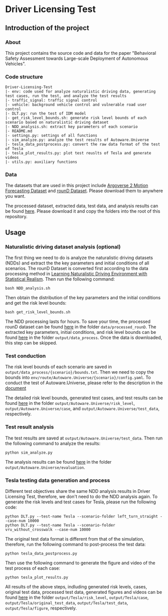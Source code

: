 # Driver Licensing Test

## Introduction of the project

### About

This project contains the source code and data for the paper "Behavioral Safety Assessment towards Large-scale Deployment of Autonomous Vehicles".

### Code structure

```
Driver-Licensing-Test
|- env: code used for analyze naturalistic driving data, generating test cases, run the test, and analyze the test results
|- traffic_signal: traffic signal control
|- vehicle: background vehicle control and vulnerable road user control
|- DLT.py: run the test of IDM model
|- get_risk_level_bounds.sh: generate risk level bounds of each scenario based on naturalistic driving dataset
|- NDD_analysis.sh: extract key parameters of each scenario
|- README.md
|- settings.py: settings of all functions
|- sim_analyze.py: analyze the test results of Autoware.Universe
|- tesla_data_postprocess.py: convert the raw data format of the test of Tesla
|- tesla_plot_results.py: plot test reuslts of Tesla and generate videos
|- utils.py: auxiliary functions
```

### Data

The datasets that are used in this project include [Argoverse 2 Motion Forecasting Dataset](https://www.argoverse.org/av2.html#download-link) and [rounD Dataset](https://levelxdata.com/round-dataset/). Please download them to anywhere you want.

The processed dataset, extracted data, test data, and analysis results can be found [here](https://zenodo.org/records/15150786). Please download it and copy the folders into the root of this repository.

## Usage

### Naturalistic driving dataset analysis (optional)

The first thing we need to do is analyze the naturalistic driving datasets (NDDs) and extract the the key parameters and initial conditions of all scenarios. The rounD Dataset is converted first according to the data processing method in [Learning Naturalistic Driving Environment with Statistical Realism](https://github.com/michigan-traffic-lab/Learning-Naturalistic-Driving-Environment?tab=readme-ov-file). Then run the following command:

```
bash NDD_analysis.sh
```

Then obtain the distribution of the key parameters and the initial conditions and get the risk level bounds:
```
bash get_risk_level_bounds.sh
```

The NDD processing lasts for hours. To save your time, the processed rounD dataset can be found [here](https://zenodo.org/records/15150786) in the folder `data/processed_rounD`. The extracted key parameters, initial conditions, and risk level bounds can be found [here](https://zenodo.org/records/15150786) in the folder `output/data_process`. Once the data is downloaded, this step can be skipped.

### Test conduction

The risk level bounds of each scenario are saved in `output/data_process/{scenario}/bounds.txt`. Then we need to copy the bounds into `env/route/Autoware.Universe/{scenario}/config.yaml`. To conduct the test of Autoware.Universe, please refer to the description in the [document](../README.md)

The detailed risk level bounds, generated test cases, and test results can be found [here](https://zenodo.org/records/15150786) in the folder `output/Autoware.Universe/risk_level`, `output/Autoware.Universe/case`, and `output/Autoware.Universe/test_data`, respectively.

### Test result analysis

The test results are saved at `output/Autoware.Universe/test_data`. Then run the following command to analyze the results:

```
python sim_analyze.py
```

The analysis results can be found [here](https://zenodo.org/records/15150786) in the folder `output/Autoware.Universe/evaluation`.

### Tesla testing data generation and process

Different test objectives share the same NDD analysis results in Driver Licensing Test, therefore, we don't need to do the NDD analysis again. To generate the risk levels and test cases for Tesla, please run the following code:
```
python DLT.py --test-name Tesla --scenario-folder left_turn_straight --case-num 10000
python DLT.py --test-name Tesla --scenario-folder vru_without_crosswalk --case-num 10000
```

The original test data format is different from that of the simulation, therefore, run the following command to post-process the test data:
```
python tesla_data_postprocess.py
```

Then use the following command to generate the figure and video of the test process of each case:
```
python tesla_plot_results.py
```

All results of the above steps, indluding generated risk levels, cases, original test data, processed test data, generated figures and videos can be found [here](https://zenodo.org/records/15150786) in the folder `output/Tesla/risk_level`, `output/Tesla/case`, `output/Tesla/original_test_data`, `output/Tesla/test_data`, `output/Tesla/figure`, respectively.
